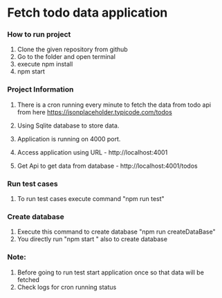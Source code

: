 
# Fetch todo data application
### How to run project
1. Clone the given repository from github
2. Go to the folder and open terminal
3. execute npm install
4. npm start

### Project Information
1. There is a cron running every minute to fetch the data from todo api from here https://jsonplaceholder.typicode.com/todos

2. Using Sqlite database to store data.

3. Application is running on 4000 port.

4. Access application using URL - http://localhost:4001

5. Get Api to get data from database - http://localhost:4001/todos

### Run test cases
1. To run test cases execute command "npm run test"

### Create database
1. Execute this command to create database "npm run createDataBase"
2. You directly run "npm start " also to create database

### Note:
1. Before going to run test start application once so that data will be fetched 
2. Check logs for cron running status

